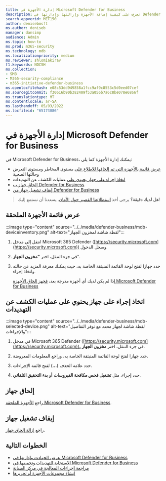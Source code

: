```yaml
---
title: إدارة الأجهزة في Microsoft Defender for Business
description: تعرف على كيفية إضافة الأجهزة وإزالتها وإدارتها في Defender for Business، وحماية نقطة النهاية للشركات الصغيرة والمتوسطة الحجم.
search.appverid: MET150
author: denisebmsft
ms.author: deniseb
manager: dansimp
audience: Admin
ms.topic: how-to
ms.prod: m365-security
ms.technology: mdb
ms.localizationpriority: medium
ms.reviewer: shlomiakirav
f1.keywords: NOCSH
ms.collection:
- SMB
- M365-security-compliance
- m365-initiative-defender-business
ms.openlocfilehash: e08c53dd949858a1fcc9af9c8553c5d0eed07cef
ms.sourcegitcommit: f30616b90b382409f53a056b7a6c8be078e6866f
ms.translationtype: MT
ms.contentlocale: ar-SA
ms.lasthandoff: 05/03/2022
ms.locfileid: "65173086"
---
```

# <a name="manage-devices-in-microsoft-defender-for-business"></a>إدارة الأجهزة في Microsoft Defender for Business

في Microsoft Defender for Business، يمكنك إدارة الأجهزة كما يلي:

- [عرض قائمة بالأجهزة التي تم إلحاقها للاطلاع على](#view-the-list-of-onboarded-devices) مستوى المخاطر ومستوى التعرض وحالتها الصحية
- [اتخاذ إجراء على جهاز يحتوي على](#take-action-on-a-device-that-has-threat-detections) عمليات الكشف عن التهديدات
- [إلحاق جهاز ب Defender for Business](#onboard-a-device)  
- [إيقاف تشغيل جهاز من Defender for Business](#offboard-a-device)

>
> **هل لديك دقيقة؟**
> يرجى أخذ <a href="https://microsoft.qualtrics.com/jfe/form/SV_0JPjTPHGEWTQr4y" target="_blank">استطلاعنا القصير حول الأمان</a>. يسعدنا أن نستمع إليك!
>

## <a name="view-the-list-of-onboarded-devices"></a>عرض قائمة الأجهزة الملحقة

:::image type="content" source="../../media/defender-business/mdb-deviceinventory.png" alt-text="لقطة شاشة لمخزون الجهاز":::

1. انتقل إلى مدخل Microsoft 365 Defender ([https://security.microsoft.com](https://security.microsoft.com)) وسجل الدخول.

2. في جزء التنقل، اختر **"مخزون الجهاز**".

3. حدد جهازا لفتح لوحة القائمة المنبثقة الخاصة به، حيث يمكنك معرفة المزيد عن حالته واتخاذ إجراء. 

   إذا لم يكن لديك أي أجهزة مدرجة بعد، [فجهز إلحاق الأجهزة Microsoft Defender for Business](mdb-onboard-devices.md)

## <a name="take-action-on-a-device-that-has-threat-detections"></a>اتخاذ إجراء على جهاز يحتوي على عمليات الكشف عن التهديدات

:::image type="content" source="../../media/defender-business/mdb-selected-device.png" alt-text="لقطة شاشة لجهاز محدد مع توفر التفاصيل والإجراءات":::

1. في مدخل Microsoft 365 Defender ([https://security.microsoft.com](https://security.microsoft.com))، في جزء التنقل، اختر **مخزون الجهاز**. 

2. حدد جهازا لفتح لوحة القائمة المنبثقة الخاصة به، وراجع المعلومات المعروضة.

3. حدد علامة الحذف (**...**) لفتح قائمة الإجراءات. 

4. حدد إجراء، مثل **تشغيل فحص مكافحة الفيروسات** أو **بدء التحقيق التلقائي**. 

## <a name="onboard-a-device"></a>إلحاق جهاز

راجع [الأجهزة الملحقة Microsoft Defender for Business](mdb-onboard-devices.md).

## <a name="offboard-a-device"></a>إيقاف تشغيل جهاز

راجع [إزالة إلحاق جهاز](mdb-offboard-devices.md).

## <a name="next-steps"></a>الخطوات التالية

- [عرض الحوادث وإدارتها في Microsoft Defender for Business](mdb-view-manage-incidents.md)
- [الاستجابة للتهديدات وتخفيفها في Microsoft Defender for Business](mdb-respond-mitigate-threats.md)
- [مراجعة إجراءات المعالجة في مركز الصيانة](mdb-review-remediation-actions.md)
- [إنشاء مجموعات الأجهزة أو تحريرها](mdb-create-edit-device-groups.md)